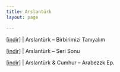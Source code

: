 ```yaml
---
title: Arslantürk
layout: page

---
```

<a href="https://cloud.mail.ru/public/81e1c494650c/Arslanturk%20-%20Birbirimizi%20Taniyalim" target="_blank">[indir]</a> | Arslantürk &#8211; Birbirimizi Tanıyalım

<a href="https://cloud.mail.ru/public/10fd2159e254/Arslanturk%20-%20Seri%20Sonu" target="_blank">[indir]</a> | Arslantürk &#8211; Seri Sonu

<a href="https://cloud.mail.ru/public/a3c6b0c0fe78/Arslant%C3%BCrk%20%26%20Cumhur%20-%20Arabezzk%20Ep" target="_blank">[indir]</a> | Arslantürk & Cumhur &#8211; Arabezzk Ep.